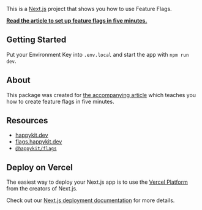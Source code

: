 This is a [Next.js](https://nextjs.org/) project that shows you how to use Feature Flags.

[**Read the article to set up feature flags in five minutes.**](https://frontend-digest.com/next-js-feature-flags-in-5-minutes-c0fa6822b3b8?sk=46fd76bdd3afb1ffdb96ed60f966c86c)

## Getting Started

Put your Environment Key into `.env.local` and start the app with `npm run dev`.

## About

This package was created for [the accompanying article](https://frontend-digest.com/next-js-feature-flags-in-5-minutes-c0fa6822b3b8?sk=46fd76bdd3afb1ffdb96ed60f966c86c) which teaches you how to create feature flags in five minutes.

## Resources

- [happykit.dev](https://happykit.dev/)
- [flags.happykit.dev](https://flags.happykit.dev/)
- [`@happykit/flags`](https://github.com/happykit/flags)


## Deploy on Vercel

The easiest way to deploy your Next.js app is to use the [Vercel Platform](https://vercel.com/new?utm_medium=default-template&filter=next.js&utm_source=create-next-app&utm_campaign=create-next-app-readme) from the creators of Next.js.

Check out our [Next.js deployment documentation](https://nextjs.org/docs/deployment) for more details.
